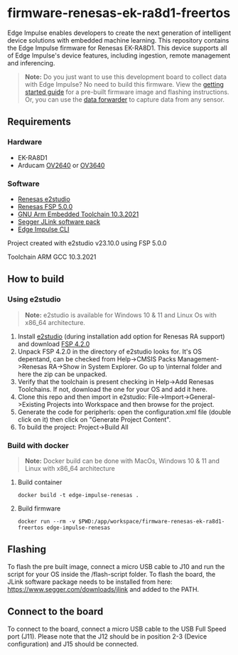 # firmware-renesas-ek-ra8d1-freertos
Edge Impulse enables developers to create the next generation of intelligent device solutions with embedded machine learning. This repository contains the Edge Impulse firmware for Renesas EK-RA8D1. This device supports all of Edge Impulse's device features, including ingestion, remote management and inferencing.

> **Note:** Do you just want to use this development board to collect data with Edge Impulse? No need to build this firmware. View the [getting started guide](https://docs.edgeimpulse.com/renesas/development-platforms/officially-supported-mcu-targets/renesas-ek-ra8d1) for a pre-built firmware image and flashing instructions. Or, you can use the [data forwarder](https://docs.edgeimpulse.com/renesas/edge-impulse-cli/cli-data-forwarder) to capture data from any sensor.

## Requirements

### Hardware

* EK-RA8D1
* Arducam [OV2640](https://www.arducam.com/ov2640/) or [OV3640](https://www.arducam.com/product/b0156-1-4-3-mega-pixel-m12-mount-ov3640-camera-module-with-jpeg-output/)

### Software
* [Renesas e2studio](https://www.renesas.com/us/en/software-tool/e-studio)
* [Renesas FSP 5.0.0](https://github.com/renesas/fsp/releases/tag/v5.0.0)
* [GNU Arm Embedded Toolchain 10.3.2021](https://developer.arm.com/downloads/-/gnu-rm)
* [Segger JLink software pack](https://www.segger.com/downloads/jlink)
* [Edge Impulse CLI](https://docs.edgeimpulse.com/docs/cli-installation)

Project created with e2studio v23.10.0 using FSP 5.0.0

Toolchain ARM GCC 10.3.2021

## How to build

### Using e2studio

> **Note:** e2studio is available for Windows 10 & 11 and Linux Os with x86_64 architecture.

1. Install [e2studio](https://www.renesas.com/us/en/software-tool/e-studio) (during installation add option for Renesas RA support) and download [FSP 4.2.0](https://github.com/renesas/fsp/releases/tag/v4.2.0)
1. Unpack FSP 4.2.0 in the directory of e2studio looks for. It's OS depentand, can be checked from Help->CMSIS Packs Management->Renesas RA->Show in System Explorer. Go up to \internal folder and here the zip can be unpacked.
1. Verify that the toolchain is present checking in Help->Add Renesas Toolchains. If not, download the one for your OS and add it here.
1. Clone this repo and then import in e2studio: File->Import->General->Existing Projects into Workspace and then browse for the project.
1. Generate the code for peripherls: open the configuration.xml file (double click on it) then click on "Generate Project Content".
1. To build the project: Project->Build All

### Build with docker

> **Note:** Docker build can be done with MacOs, Windows 10 & 11 and Linux with x86_64 architecture

1. Build container

    ```
    docker build -t edge-impulse-renesas .
    ```

1. Build firmware

    ```
    docker run --rm -v $PWD:/app/workspace/firmware-renesas-ek-ra8d1-freertos edge-impulse-renesas
    ```

## Flashing
To flash the pre built image, connect a micro USB cable to J10 and run the script for your OS inside the /flash-script folder.
To flash the board, the JLink software package needs to be installed from here: https://www.segger.com/downloads/jlink and added to the PATH.

## Connect to the board
To connect to the board, connect a micro USB cable to the USB Full Speed port (J11).
Please note that the J12 should be in position 2-3 (Device configuration) and J15 should be connected.
